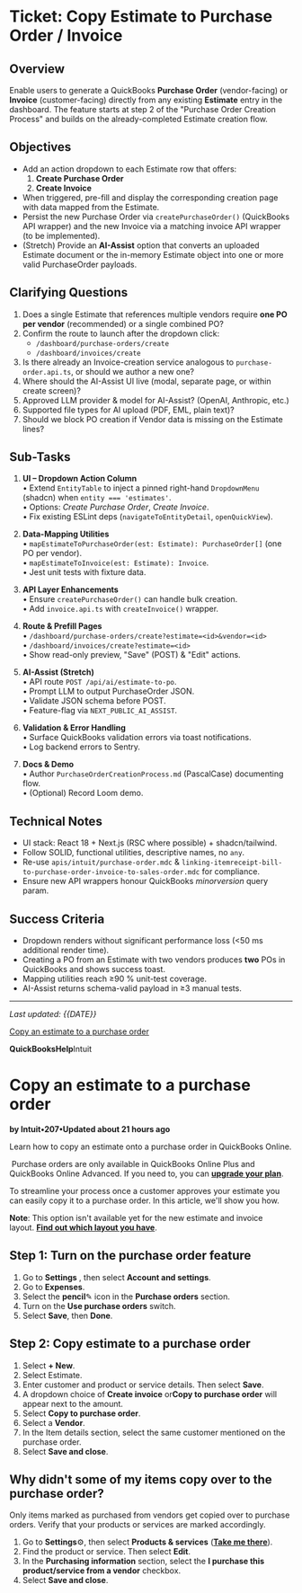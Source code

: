 # Ticket: Copy Estimate to Purchase Order / Invoice

## Overview

Enable users to generate a QuickBooks **Purchase Order** (vendor-facing) or **Invoice** (customer-facing) directly from any existing **Estimate** entry in the dashboard.  The feature starts at step 2 of the "Purchase Order Creation Process" and builds on the already-completed Estimate creation flow.

## Objectives

- Add an action dropdown to each Estimate row that offers:
  1. **Create Purchase Order**
  2. **Create Invoice**
- When triggered, pre-fill and display the corresponding creation page with data mapped from the Estimate.
- Persist the new Purchase Order via `createPurchaseOrder()` (QuickBooks API wrapper) and the new Invoice via a matching invoice API wrapper (to be implemented).
- (Stretch) Provide an **AI-Assist** option that converts an uploaded Estimate document or the in-memory Estimate object into one or more valid PurchaseOrder payloads.

## Clarifying Questions

1. Does a single Estimate that references multiple vendors require **one PO per vendor** (recommended) or a single combined PO?
2. Confirm the route to launch after the dropdown click:
   - `/dashboard/purchase-orders/create`  
   - `/dashboard/invoices/create`
3. Is there already an Invoice-creation service analogous to `purchase-order.api.ts`, or should we author a new one?
4. Where should the AI-Assist UI live (modal, separate page, or within create screen)?
5. Approved LLM provider & model for AI-Assist?  (OpenAI, Anthropic, etc.)
6. Supported file types for AI upload (PDF, EML, plain text)?
7. Should we block PO creation if Vendor data is missing on the Estimate lines?

## Sub-Tasks

1. **UI – Dropdown Action Column**  
   • Extend `EntityTable` to inject a pinned right-hand `DropdownMenu` (shadcn) when `entity === 'estimates'`.  
   • Options: *Create Purchase Order*, *Create Invoice*.  
   • Fix existing ESLint deps (`navigateToEntityDetail`, `openQuickView`).

2. **Data-Mapping Utilities**  
   • `mapEstimateToPurchaseOrder(est: Estimate): PurchaseOrder[]` (one PO per vendor).  
   • `mapEstimateToInvoice(est: Estimate): Invoice`.  
   • Jest unit tests with fixture data.

3. **API Layer Enhancements**  
   • Ensure `createPurchaseOrder()` can handle bulk creation.  
   • Add `invoice.api.ts` with `createInvoice()` wrapper.

4. **Route & Prefill Pages**  
   • `/dashboard/purchase-orders/create?estimate=<id>&vendor=<id>`  
   • `/dashboard/invoices/create?estimate=<id>`  
   • Show read-only preview, "Save" (POST) & "Edit" actions.

5. **AI-Assist (Stretch)**  
   • API route `POST /api/ai/estimate-to-po`.  
   • Prompt LLM to output PurchaseOrder JSON.  
   • Validate JSON schema before POST.  
   • Feature-flag via `NEXT_PUBLIC_AI_ASSIST`.

6. **Validation & Error Handling**  
   • Surface QuickBooks validation errors via toast notifications.  
   • Log backend errors to Sentry.

7. **Docs & Demo**  
   • Author `PurchaseOrderCreationProcess.md` (PascalCase) documenting flow.  
   • (Optional) Record Loom demo.

## Technical Notes

- UI stack: React 18 + Next.js (RSC where possible) + shadcn/tailwind.
- Follow SOLID, functional utilities, descriptive names, no `any`.
- Re-use `apis/intuit/purchase-order.mdc` & `linking-itemreceipt-bill-to-purchase-order-invoice-to-sales-order.mdc` for compliance.
- Ensure new API wrappers honour QuickBooks *minorversion* query param.

## Success Criteria

- Dropdown renders without significant performance loss (<50 ms additional render time).
- Creating a PO from an Estimate with two vendors produces **two** POs in QuickBooks and shows success toast.
- Mapping utilities reach ≥90 % unit-test coverage.
- AI-Assist returns schema-valid payload in ≥3 manual tests.

---
*Last updated: {{DATE}}*

[Copy an estimate to a purchase order](https://quickbooks.intuit.com/learn-support/en-us/help-article/new-subscriptions/copy-estimate-purchase-order/L7Z08es7a_US_en_US)

**QuickBooksHelp**Intuit

# **Copy an estimate to a purchase order**

**by Intuit•207•Updated about 21 hours ago**

Learn how to copy an estimate onto a purchase order in QuickBooks Online.

 Purchase orders are only available in QuickBooks Online Plus and QuickBooks Online Advanced. If you need to, you can [**upgrade your plan**](https://app.qbo.intuit.com/app/login?pagereq=billing/?cid=OHH-CS_SDR-US-QBO-QBOAV-NA-XSLL-EDU-NA-PB-SDR_IAPers_Unknown).

To streamline your process once a customer approves your estimate you can easily copy it to a purchase order. In this article, we'll show you how.

**Note**: This option isn't available yet for the new estimate and invoice layout. [**Find out which layout you have**](https://community.intuit.com/oicms/L9jVVT2GY_US_en_US).

## **Step 1: Turn on the purchase order feature**

1. Go to **Settings** , then select **Account and settings**.
2. Go to **Expenses**.
3. Select the **pencil**✎ icon in the **Purchase orders** section.
4. Turn on the **Use purchase orders** switch.
5. Select **Save**, then **Done**.

## **Step 2: Copy estimate to a purchase order**

1. Select **+ New**.
2. Select Estimate.
3. Enter customer and product or service details. Then select **Save**.
4. A dropdown choice of **Create invoice** or**Copy to purchase order** will appear next to the amount.
5. Select **Copy to purchase order**.
6. Select a **Vendor**.
7. In the Item details section, select the same customer mentioned on the purchase order.
8. Select **Save and close**.

## **Why didn't some of my items copy over to the purchase order?**

Only items marked as purchased from vendors get copied over to purchase orders. Verify that your products or services are marked accordingly.

1. Go to **Settings**⚙, then select **Products & services** ([**Take me there**](https://c1.qbo.intuit.com/qbo1/login?pagereq=items)).
2. Find the product or service. Then select **Edit**.
3. In the **Purchasing information** section, select the **I purchase this product/service from a vendor** checkbox.
4. Select **Save and close**.
